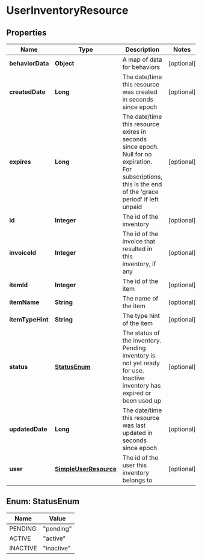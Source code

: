 
# UserInventoryResource

## Properties
Name | Type | Description | Notes
------------ | ------------- | ------------- | -------------
**behaviorData** | **Object** | A map of data for behaviors |  [optional]
**createdDate** | **Long** | The date/time this resource was created in seconds since epoch |  [optional]
**expires** | **Long** | The date/time this resource exires in seconds since epoch. Null for no expiration. For subscriptions, this is the end of the &#39;grace period&#39; if left unpaid |  [optional]
**id** | **Integer** | The id of the inventory |  [optional]
**invoiceId** | **Integer** | The id of the invoice that resulted in this inventory, if any |  [optional]
**itemId** | **Integer** | The id of the item |  [optional]
**itemName** | **String** | The name of the item |  [optional]
**itemTypeHint** | **String** | The type hint of the item |  [optional]
**status** | [**StatusEnum**](#StatusEnum) | The status of the inventory. Pending inventory is not yet ready for use. Inactive inventory has expired or been used up |  [optional]
**updatedDate** | **Long** | The date/time this resource was last updated in seconds since epoch |  [optional]
**user** | [**SimpleUserResource**](SimpleUserResource.md) | The id of the user this inventory belongs to |  [optional]


<a name="StatusEnum"></a>
## Enum: StatusEnum
Name | Value
---- | -----
PENDING | &quot;pending&quot;
ACTIVE | &quot;active&quot;
INACTIVE | &quot;inactive&quot;



